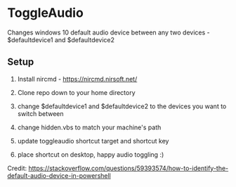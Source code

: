 # ToggleAudio

Changes windows 10 default audio device between any two devices - $defaultdevice1 and $defaultdevice2

## Setup

1. Install nircmd - https://nircmd.nirsoft.net/

2. Clone repo down to your home directory

3. change $defaultdevice1 and $defaultdevice2 to the devices you want to switch between

4. change hidden.vbs to match your machine's path

5. update toggleaudio shortcut target and shortcut key

6. place shortcut on desktop, happy audio toggling :)

Credit: https://stackoverflow.com/questions/59393574/how-to-identify-the-default-audio-device-in-powershell
